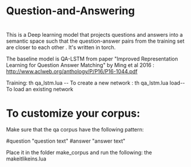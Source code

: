 # Question-and-Answering
#

  This is a Deep learning model that projects questions and answers into a semantic space such that the question-answer pairs from the training set are closer to each other . It's written in torch.

  The baseline model is QA-LSTM from paper "Improved Representation Learning for Question Answer Matching" by Ming et al 2016 : http://www.aclweb.org/anthology/P/P16/P16-1044.pdf
  
  Training: th qa_lstm.lua -- To create a new network
          : th qa_lstm.lua load-- To  load an existing network 
  



# To customize your corpus:

 Make sure that the qa corpus have the following pattern:

\#question
"question text"
\#answer
"answer text"


 Place it in the folder make_corpus and run the following:
 the makeitlikeins.lua <your qa corpus >
   
